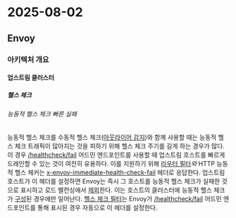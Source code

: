 # 2025-08-02

## Envoy

### 아키텍처 개요

#### 업스트림 클러스터

##### 헬스 체크

###### 능동적 헬스 체크 빠른 실패

능동적 헬스 체크를 수동적 헬스 체크([아웃라이어 감지][arch-upstream-clusters-outlier-detection])와 함께 사용할 때는 능동적 헬스 체크 트래픽이 많아지는 것을 피하기 위해 헬스 체크 주기를 길게 하는 경우가 많다. 이 경우 [/healthcheck/fail][ops-and-admin-admin-interface-healthcheck-fail] 어드민 엔드포인트를 사용할 때 업스트림 호스트를 빠르게 드레인할 수 있는 것이 여전히 유용하다. 이를 지원하기 위해 [라우터 필터][config-http-http-filters-router]*와* HTTP 능동적 헬스 체커는 [x-envoy-immediate-health-check-fail][config-http-http-filters-router-response-headers-x-envoy-immediate-health-check-fail] 헤더로 응답한다. 업스트림 호스트가 이 헤더를 설정하면 Envoy는 즉시 그 호스트를 능동적 헬스 체크가 실패한 것으로 표시하고 로드 밸런싱에서 [제외][arch-upstream-clusters-load-balancing-excluded-endpoints]한다. 이는 호스트의 클러스터에 능동적 헬스 체크가 [구성][config-upstream-clusters-health-checking]된 경우에만 일어난다. [헬스 체크 필터][config-http-http-filters-health-check]는 Envoy가 [/healthcheck/fail][ops-and-admin-admin-interface-healthcheck-fail] 어드민 엔드포인트를 통해 표시된 경우 자동으로 이 헤더를 설정한다.


[arch-upstream-clusters-outlier-detection]: https://www.envoyproxy.io/docs/envoy/latest/intro/arch_overview/upstream/outlier#arch-overview-outlier-detection
[ops-and-admin-admin-interface-healthcheck-fail]: https://www.envoyproxy.io/docs/envoy/latest/operations/admin#operations-admin-interface-healthcheck-fail
[config-http-http-filters-router]: https://www.envoyproxy.io/docs/envoy/latest/configuration/http/http_filters/router_filter#config-http-filters-router
[config-http-http-filters-router-response-headers-x-envoy-immediate-health-check-fail]: https://www.envoyproxy.io/docs/envoy/latest/configuration/http/http_filters/router_filter#config-http-filters-router-x-envoy-immediate-health-check-fail
[arch-upstream-clusters-load-balancing-excluded-endpoints]: https://www.envoyproxy.io/docs/envoy/latest/intro/arch_overview/upstream/load_balancing/excluded#arch-overview-load-balancing-excluded
[config-upstream-clusters-health-checking]: https://www.envoyproxy.io/docs/envoy/latest/configuration/upstream/cluster_manager/cluster_hc#config-cluster-manager-cluster-hc
[config-http-http-filters-health-check]: https://www.envoyproxy.io/docs/envoy/latest/configuration/http/http_filters/health_check_filter#config-http-filters-health-check
